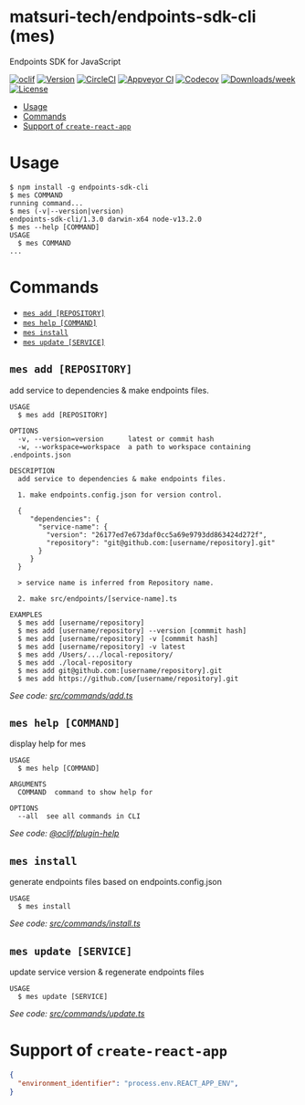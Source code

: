 matsuri-tech/endpoints-sdk-cli (mes)
=======================

Endpoints SDK for JavaScript

[![oclif](https://img.shields.io/badge/cli-oclif-brightgreen.svg)](https://oclif.io)
[![Version](https://img.shields.io/npm/v/@oclif/example-multi-ts.svg)](https://npmjs.org/package/@oclif/example-multi-ts)
[![CircleCI](https://circleci.com/gh/oclif/example-multi-ts/tree/master.svg?style=shield)](https://circleci.com/gh/oclif/example-multi-ts/tree/master)
[![Appveyor CI](https://ci.appveyor.com/api/projects/status/github/oclif/example-multi-ts?branch=master&svg=true)](https://ci.appveyor.com/project/oclif/example-multi-ts/branch/master)
[![Codecov](https://codecov.io/gh/oclif/example-multi-ts/branch/master/graph/badge.svg)](https://codecov.io/gh/oclif/example-multi-ts)
[![Downloads/week](https://img.shields.io/npm/dw/@oclif/example-multi-ts.svg)](https://npmjs.org/package/@oclif/example-multi-ts)
[![License](https://img.shields.io/npm/l/@oclif/example-multi-ts.svg)](https://github.com/oclif/example-multi-ts/blob/master/package.json)

<!-- toc -->
* [Usage](#usage)
* [Commands](#commands)
* [Support of `create-react-app`](#support-of-create-react-app)
<!-- tocstop -->
# Usage
<!-- usage -->
```sh-session
$ npm install -g endpoints-sdk-cli
$ mes COMMAND
running command...
$ mes (-v|--version|version)
endpoints-sdk-cli/1.3.0 darwin-x64 node-v13.2.0
$ mes --help [COMMAND]
USAGE
  $ mes COMMAND
...
```
<!-- usagestop -->
# Commands
<!-- commands -->
* [`mes add [REPOSITORY]`](#mes-add-repository)
* [`mes help [COMMAND]`](#mes-help-command)
* [`mes install`](#mes-install)
* [`mes update [SERVICE]`](#mes-update-service)

## `mes add [REPOSITORY]`

add service to dependencies & make endpoints files.

```
USAGE
  $ mes add [REPOSITORY]

OPTIONS
  -v, --version=version      latest or commit hash
  -w, --workspace=workspace  a path to workspace containing .endpoints.json

DESCRIPTION
  add service to dependencies & make endpoints files.

  1. make endpoints.config.json for version control.

  {
     "dependencies": {
       "service-name": {
         "version": "26177ed7e673daf0cc5a69e9793dd863424d272f",
         "repository": "git@github.com:[username/repository].git"
       }
     }
  }

  > service name is inferred from Repository name.

  2. make src/endpoints/[service-name].ts

EXAMPLES
  $ mes add [username/repository]
  $ mes add [username/repository] --version [commmit hash]
  $ mes add [username/repository] -v [commmit hash]
  $ mes add [username/repository] -v latest
  $ mes add /Users/.../local-repository/
  $ mes add ./local-repository
  $ mes add git@github.com:[username/repository].git
  $ mes add https://github.com/[username/repository].git
```

_See code: [src/commands/add.ts](https://github.com/matsuri-tech/endpoints-sdk-cli/blob/v1.3.0/src/commands/add.ts)_

## `mes help [COMMAND]`

display help for mes

```
USAGE
  $ mes help [COMMAND]

ARGUMENTS
  COMMAND  command to show help for

OPTIONS
  --all  see all commands in CLI
```

_See code: [@oclif/plugin-help](https://github.com/oclif/plugin-help/blob/v2.2.3/src/commands/help.ts)_

## `mes install`

generate endpoints files based on endpoints.config.json

```
USAGE
  $ mes install
```

_See code: [src/commands/install.ts](https://github.com/matsuri-tech/endpoints-sdk-cli/blob/v1.3.0/src/commands/install.ts)_

## `mes update [SERVICE]`

update service version & regenerate endpoints files

```
USAGE
  $ mes update [SERVICE]
```

_See code: [src/commands/update.ts](https://github.com/matsuri-tech/endpoints-sdk-cli/blob/v1.3.0/src/commands/update.ts)_
<!-- commandsstop -->


# Support of `create-react-app`

```json
{
  "environment_identifier": "process.env.REACT_APP_ENV",
}
```
